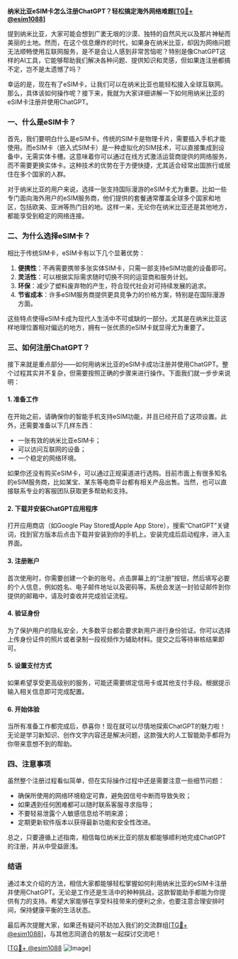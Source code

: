 **纳米比亚eSIM卡怎么注册ChatGPT？轻松搞定海外网络难题[[TG💪+ @esim1088](https://t.me/s/esim1088)]**

提到纳米比亚，大家可能会想到广袤无垠的沙漠、独特的自然风光以及那片神秘而美丽的土地。然而，在这个信息爆炸的时代，如果身在纳米比亚，却因为网络问题无法顺畅使用互联网服务，是不是会让人感到非常苦恼呢？特别是像ChatGPT这样的AI工具，它能够帮助我们解决各种问题、提供知识和灵感，但如果连注册都搞不定，岂不是太遗憾了吗？

幸运的是，现在有了eSIM卡，让我们可以在纳米比亚也能轻松接入全球互联网。那么，具体该如何操作呢？接下来，我就为大家详细讲解一下如何用纳米比亚的eSIM卡注册并使用ChatGPT。

### 一、什么是eSIM卡？

首先，我们要明白什么是eSIM卡。传统的SIM卡是物理卡片，需要插入手机才能使用。而eSIM卡（嵌入式SIM卡）是一种虚拟化的SIM技术，可以直接集成到设备中，无需实体卡槽。这意味着你可以通过在线方式激活运营商提供的网络服务，而不需要更换实体卡。这种技术的优势在于方便快捷，尤其适合经常出国旅行或居住在多个国家的人群。

对于纳米比亚的用户来说，选择一张支持国际漫游的eSIM卡尤为重要。比如一些专门面向海外用户的eSIM服务商，他们提供的套餐通常覆盖全球多个国家和地区，包括欧美、亚洲等热门目的地。这样一来，无论你在纳米比亚还是其他地方，都能享受到稳定的网络连接。

### 二、为什么选择eSIM卡？

相比于传统SIM卡，eSIM卡有以下几个显著优势：

1. **便携性**：不再需要携带多张实体SIM卡，只需一部支持eSIM功能的设备即可。
2. **灵活性**：可以根据实际需求随时切换不同的运营商和服务计划。
3. **环保**：减少了塑料废弃物的产生，符合现代社会对可持续发展的追求。
4. **节省成本**：许多eSIM服务商提供更具竞争力的价格方案，特别是在国际漫游方面。

这些特点使得eSIM卡成为现代人生活中不可或缺的一部分。尤其是在纳米比亚这样地理位置相对偏远的地方，拥有一张优质的eSIM卡就显得尤为重要了。

### 三、如何注册ChatGPT？

接下来就是重点部分——如何用纳米比亚的eSIM卡成功注册并使用ChatGPT。整个过程其实并不复杂，但需要按照正确的步骤来进行操作。下面我们就一步步来说明：

#### 1. 准备工作

在开始之前，请确保你的智能手机支持eSIM功能，并且已经开启了这项设置。此外，还需要准备以下几样东西：
- 一张有效的纳米比亚eSIM卡；
- 可以访问互联网的设备；
- 一个稳定的网络环境。

如果你还没有购买eSIM卡，可以通过正规渠道进行选购。目前市面上有很多知名的eSIM服务商，比如某宝、某东等电商平台都有相关产品出售。当然，也可以直接联系专业的客服团队获取更多帮助和支持。

#### 2. 下载并安装ChatGPT应用程序

打开应用商店（如Google Play Store或Apple App Store），搜索“ChatGPT”关键词，找到官方版本后点击下载并安装到你的手机上。安装完成后启动程序，进入主界面。

#### 3. 注册账户

首次使用时，你需要创建一个新的账号。点击屏幕上的“注册”按钮，然后填写必要的个人信息，例如姓名、电子邮件地址以及密码等。系统会发送一封验证邮件到你提供的邮箱中，请及时查收并完成验证流程。

#### 4. 验证身份

为了保护用户的隐私安全，大多数平台都会要求新用户进行身份验证。你可以选择上传身份证件的照片或者录制一段视频作为辅助材料。提交之后等待审核结果即可。

#### 5. 设置支付方式

如果希望享受更高级别的服务，可能还需要绑定信用卡或其他支付手段。根据提示输入相关信息即可完成配置。

#### 6. 开始体验

当所有准备工作都完成后，恭喜你！现在就可以尽情地探索ChatGPT的魅力啦！无论是学习新知识、创作文字内容还是解决问题，这款强大的人工智能助手都将为你带来意想不到的帮助。

### 四、注意事项

虽然整个注册过程看似简单，但在实际操作过程中还是需要注意一些细节问题：

- 确保所使用的网络环境稳定可靠，避免因信号中断而导致失败；
- 如果遇到任何困难都可以随时联系客服寻求指导；
- 不要轻易泄露个人敏感信息给不明来源；
- 定期更新软件版本以获得最新功能和安全性改进。

总之，只要遵循上述指南，相信每位纳米比亚的朋友都能够顺利地完成ChatGPT的注册，并从中受益匪浅。

### 结语

通过本文介绍的方法，相信大家都能够轻松掌握如何利用纳米比亚的eSIM卡注册并使用ChatGPT。无论是工作还是生活中的种种挑战，这款智能助手都能为你提供有力的支持。希望大家能够在享受科技带来的便利之余，也要注意合理安排时间，保持健康平衡的生活状态。

最后再次提醒大家，如果还有疑问不妨加入我们的交流群组[[TG💪+ @esim1088](https://t.me/s/esim1088)]，与其他志同道合的朋友一起探讨交流吧！

[[TG💪+ @esim1088](https://t.me/s/esim1088) ![Image](https://i.postimg.cc/4NQfJmqS/Snipaste-2025-05-13-00-14-12.png)]